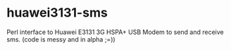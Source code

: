 huawei3131-sms
==============

Perl interface to Huawei E3131 3G HSPA+ USB Modem to send and receive sms. (code is messy and in alpha ;=))